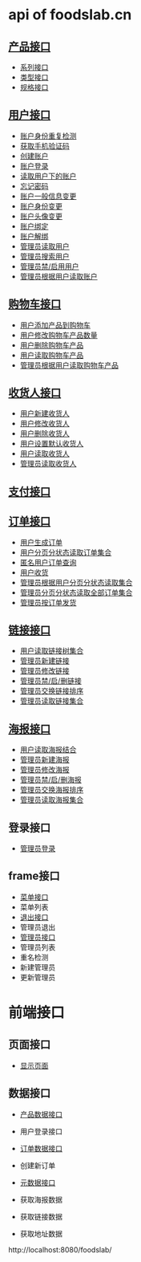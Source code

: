 # api of foodslab.cn

## [产品接口](domain/product.md)
- [系列接口](domain/product.md)
- [类型接口](domain/product.md)
- [规格接口](domain/product.md)

## [用户接口](domain/user.md)
- [账户身份重复检测](domain/user.md)
- [获取手机验证码](domain/user.md)
- [创建账户](domain/user.md)
- [账户登录](domain/user.md)
- [读取用户下的账户](domain/user.md)
- [忘记密码](domain/user.md)
- [账户一般信息变更](domain/user.md)
- [账户身份变更](domain/user.md)
- [账户头像变更](domain/user.md)
- [账户绑定](domain/user.md)
- [账户解绑](domain/user.md)
- [管理员读取用户](domain/user.md)
- [管理员搜索用户](domain/user.md)
- [管理员禁/启用用户](domain/user.md)
- [管理员根据用户读取账户](domain/user.md)

## [购物车接口](domain/cart.md)
- [用户添加产品到购物车]()
- [用户修改购物车产品数量]()
- [用户删除购物车产品]()
- [用户读取购物车产品]()
- [管理员根据用户读取购物车产品]()

## [收货人接口](domain/receiver.md)
- [用户新建收货人](domain/receiver.md)
- [用户修改收货人](domain/receiver.md)
- [用户删除收货人](domain/receiver.md)
- [用户设置默认收货人](domain/receiver.md)
- [用户读取收货人](domain/receiver.md)
- [管理员读取收货人](domain/receiver.md)

## [支付接口](domain/billing.md)


## [订单接口](domain/order.md)
- [用户生成订单]()
- [用户分页分状态读取订单集合]()
- [匿名用户订单查询]()
- [用户收货]()
- [管理员根据用户分页分状态读取集合]()
- [管理员分页分状态读取全部订单集合]()
- [管理员按订单发货]()


## [链接接口]()
- [用户读取链接树集合](domain/link.md)
- [管理员新建链接](domain/link.md)
- [管理员修改链接](domain/link.md)
- [管理员禁/启/删链接](domain/link.md)
- [管理员交换链接排序](domain/link.md)
- [管理员读取链接集合](domain/link.md)


## [海报接口](domain/poster.md)
- [用户读取海报结合](domain/poster.md)
- [管理员新建海报](domain/poster.md)
- [管理员修改海报](domain/poster.md)
- [管理员禁/启/删海报](domain/poster.md)
- [管理员交换海报排序](domain/poster.md)
- [管理员读取海报集合](domain/link.md)


## 登录接口
- [管理员登录](backend/login.md)
## frame接口
- [菜单接口](backend/frame.md)
- 菜单列表
- [退出接口](backend/frame.md)
- 管理员退出
- [管理员接口](backend/frame_manager.md)
- 管理员列表
- 重名检测
- 新建管理员
- 更新管理员

# **前端接口**
## 页面接口
- [显示页面](frontend/page.md)

## 数据接口
- [产品数据接口](frontend/product.md)
- 用户登录接口

- [订单数据接口](frontend/order.md)
- 创建新订单

- [元数据接口](frontend/meta.md)
- 获取海报数据
- 获取链接数据
- 获取地址数据

http://localhost:8080/foodslab/